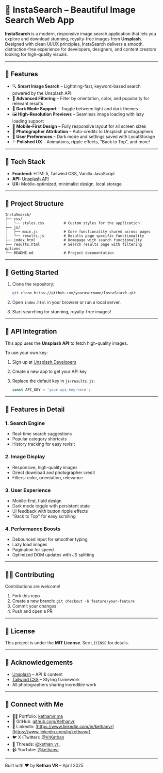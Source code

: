 # 📸 InstaSearch – Beautiful Image Search Web App

**InstaSearch** is a modern, responsive image search application that lets you explore and download stunning, royalty-free images from **Unsplash**. Designed with clean UI/UX principles, InstaSearch delivers a smooth, distraction-free experience for developers, designers, and content creators looking for high-quality visuals.


---

## 🚀 Features

* 🔍 **Smart Image Search** – Lightning-fast, keyword-based search powered by the Unsplash API
* 🎨 **Advanced Filtering** – Filter by orientation, color, and popularity for relevant results
* 🌙 **Dark Mode Support** – Toggle between light and dark themes
* 🖼️ **High-Resolution Previews** – Seamless image loading with lazy loading support
* 📱 **Mobile-First Design** – Fully responsive layout for all screen sizes
* 🙌 **Photographer Attribution** – Auto-credits to Unsplash photographers
* 🧠 **User Preferences** – Dark mode and settings saved with LocalStorage
* ✨ **Polished UX** – Animations, ripple effects, "Back to Top", and more!

---

## 💠 Tech Stack

* **Frontend:** HTML5, Tailwind CSS, Vanilla JavaScript
* **API:** [Unsplash API](https://unsplash.com/developers)
* **UX:** Mobile-optimized, minimalist design, local storage

---

## 🔹 Project Structure

```
InstaSearch/
├── css/
│   └── styles.css         # Custom styles for the application
├── js/
│   ├── main.js            # Core functionality shared across pages
│   └── results.js         # Results page specific functionality
├── index.html             # Homepage with search functionality
├── results.html           # Search results page with filtering options
└── README.md              # Project documentation
```

---

## 🚀 Getting Started

1. Clone the repository:

   ```bash
   git clone https://github.com/yourusername/InstaSearch.git
   ```

2. Open `index.html` in your browser or run a local server.

3. Start searching for stunning, royalty-free images!

---

## 📄 API Integration

This app uses the **Unsplash API** to fetch high-quality images.

To use your own key:

1. Sign up at [Unsplash Developers](https://unsplash.com/developers)
2. Create a new app to get your API key
3. Replace the default key in `js/results.js`:

   ```js
   const API_KEY = 'your-api-key-here';
   ```

---

## 🌟 Features in Detail

### 1. Search Engine

* Real-time search suggestions
* Popular category shortcuts
* History tracking for easy revisit

### 2. Image Display

* Responsive, high-quality images
* Direct download and photographer credit
* Filters: color, orientation, relevance

### 3. User Experience

* Mobile-first, fluid design
* Dark mode toggle with persistent state
* UI feedback with button ripple effects
* "Back to Top" for easy scrolling

### 4. Performance Boosts

* Debounced input for smoother typing
* Lazy load images
* Pagination for speed
* Optimized DOM updates with JS splitting

---

## 👨‍💻 Contributing

Contributions are welcome!

1. Fork this repo
2. Create a new branch: `git checkout -b feature/your-feature`
3. Commit your changes
4. Push and open a PR

---

## 📆 License

This project is under the **MIT License**. See `LICENSE` for details.

---

## 👏 Acknowledgements

* [Unsplash](https://unsplash.com/) – API & content
* [Tailwind CSS](https://tailwindcss.com/) – Styling framework
* All photographers sharing incredible work

---

## 📱 Connect with Me

- 🧑‍💻 Portfolio: [kethanvr.me](https://kethanvr.me)
- 🐙 GitHub: [github.com/Kethanvr](https://github.com/Kethanvr)
- 💼 LinkedIn: [https://www.linkedin.com/in/kethanvr](https://www.linkedin.com/in/kethanvr)
- 🐦 X (Twitter): [@VrKethan](https://x.com/VrKethan)
- 📸 Threads: [@kethan_vr_](https://www.threads.net/@kethan_vr_)
- 📹 YouTube: [@kethanvr](https://www.youtube.com/@kethanvr)
<!-- - 💬 Discord: [Join my server](https://discord.gg/PcbfmP6j) -->

---

Built with ❤️ by **Kethan VR** – April 2025
